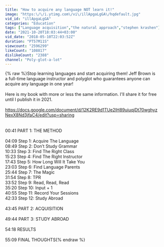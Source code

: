 ```yaml
---
title: "How to acquire any language NOT learn it!"
image: "https:\/\/i.ytimg.com\/vi\/illApgaLgGA\/hqdefault.jpg"
vid_id: "illApgaLgGA"
categories: "Education"
tags: ["Language acquisition","the natural approach","stephen krashen"]
date: "2021-10-20T18:03:44+03:00"
vid_date: "2018-05-10T22:03:52Z"
duration: "PT57M11S"
viewcount: "2596299"
likeCount: "108817"
dislikeCount: "2388"
channel: "Poly-glot-a-lot"
---
```

{% raw %}Stop learning languages and start acquiring them!  Jeff Brown is a full-time language instructor and polyglot who guarantees anyone can acquire any language in one year!<br /><br />Here is my book with more or less the same information.  I'll share it for free until I publish it in 2021.<br /><br /><a rel="nofollow" target="blank" href="https://docs.google.com/document/d/12K2RE9d1TUe2IH89uiuqjDt70wghyzNexX8Nd3jfaC4/edit?usp=sharing">https://docs.google.com/document/d/12K2RE9d1TUe2IH89uiuqjDt70wghyzNexX8Nd3jfaC4/edit?usp=sharing</a><br /><br /><br />00:41  PART 1: THE METHOD <br /><br />04:09  Step 1: Acquire The Language <br />08:49  Step 2: Don’t Study Grammar <br />10:33  Step 3: Find The Right Class <br />15:23  Step 4: Find The Right Instructor <br />17:43  Step 5: How Long Will It Take You <br />23:03  Step 6: Find Language Parents <br />25:44  Step 7: The Magic <br />31:54  Step 8: TPR <br />33:52  Step 9: Read, Read, Read <br />35:20  Step 10: Input + 1 <br />40:55  Step 11: Record Your Sessions <br />42:33  Step 12: Study Abroad <br /><br />43:45  PART 2: ACQUISITION <br /><br />49:44  PART 3: STUDY ABROAD <br /><br />54:18  RESULTS <br /><br />55:09  FINAL THOUGHTS{% endraw %}
